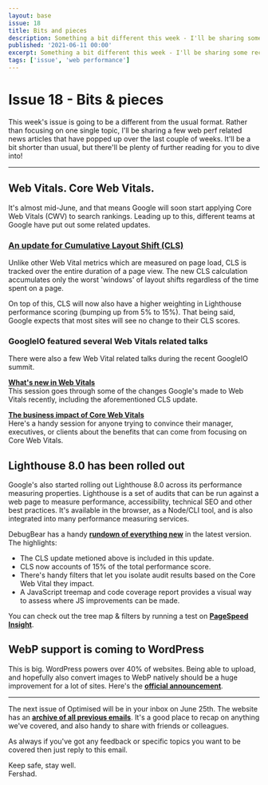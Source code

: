 ```yaml
---
layout: base
issue: 18
title: Bits and pieces
description: Something a bit different this week - I'll be sharing some recent web peformance related news and articles that have come out in the past two weeks.
published: '2021-06-11 00:00'
excerpt: Something a bit different this week - I'll be sharing some recent web peformance related news and articles that have come out in the past two weeks.
tags: ['issue', 'web performance']
---
```

# Issue 18 - Bits & pieces

This week's issue is going to be a different from the usual format. Rather than focusing on one single topic, I'll be sharing a few web perf related news articles that have popped up over the last couple of weeks. It'll be a bit shorter than usual, but there'll be plenty of further reading for you to dive into!

***

## Web Vitals. Core Web Vitals.

It's almost mid-June, and that means Google will soon start applying Core Web Vitals (CWV) to search rankings. Leading up to this, different teams at Google have put out some related updates.

### [An update for Cumulative Layout Shift (CLS)](https://web.dev/cls-web-tooling/)

Unlike other Web Vital metrics which are measured on page load, CLS is tracked over the entire duration of a page view. The new CLS calculation accumulates only the worst 'windows' of layout shifts regardless of the time spent on a page.

On top of this, CLS will now also have a higher weighting in Lighthouse performance scoring (bumping up from 5% to 15%). That being said, Google expects that most sites will see no change to their CLS scores.

### GoogleIO featured several Web Vitals related talks

There were also a few Web Vital related talks during the recent GoogleIO summit.

[**What's new in Web Vitals**](https://www.youtube.com/watch?v=XxvHY4wC8Co)  
This session goes through some of the changes Google's made to Web Vitals recently, including the aforementioned CLS update.
 
[**The business impact of Core Web Vitals**](https://www.youtube.com/watch?v=nPmAE0YjGK0)  
Here's a handy session for anyone trying to convince their manager, executives, or clients about the benefits that can come from focusing on Core Web Vitals.

## Lighthouse 8.0 has been rolled out

Google's also started rolling out Lighthouse 8.0 across its performance measuring properties. Lighthouse is a set of audits that can be run against a web page to measure performance, accessibility, technical SEO and other best practices. It's available in the browser, as a Node/CLI tool,  and is also integrated into many performance measuring services. 

DebugBear has a handy [**rundown of everything new**](https://www.debugbear.com/blog/lighthouse-v8) in the latest version. The highlights:

- The CLS update metioned above is included in this update.
- CLS now accounts of 15% of the total performance score.
- There's handy filters that let you isolate audit results based on the Core Web Vital they impact.
- A JavaScript treemap and code coverage report provides a visual way to assess where JS improvements can be made.

You can check out the tree map & filters by running a test on [**PageSpeed Insight**](https://developers.google.com/speed/pagespeed/insights/).

## WebP support is coming to WordPress

This is big. WordPress powers over 40% of websites. Being able to upload, and hopefully also convert images to WebP natively should be a huge improvement for a lot of sites. Here's the [**official announcement**](https://make.wordpress.org/core/2021/06/07/wordpress-5-8-adds-webp-support/).

***

The next issue of Optimised will be in your inbox on June 25th. The website has an **[archive of all previous emails](https://optimised.email/)**. It's a good place to recap on anything we've covered, and also handy to share with friends or colleagues.

As always if you've got any feedback or specific topics you want to be covered then just reply to this email.

Keep safe, stay well.  
Fershad.